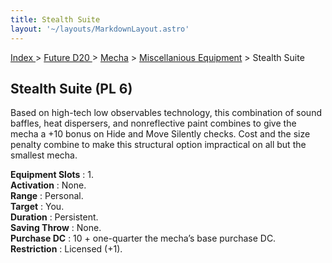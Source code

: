 ```yaml
---
title: Stealth Suite
layout: '~/layouts/MarkdownLayout.astro'
---
```


[ Index ](/) > [ Future D20 ](/future.d20.srd) > [Mecha](/future.d20.srd/mecha) > [Miscellanious Equipment](/future.d20.srd/mecha/miscellanious.equipment) > Stealth Suite

## Stealth Suite (PL 6)

Based on high-tech low observables technology, this combination of sound
baffles, heat dispersers, and nonreflective paint combines to give the mecha a
+10 bonus on Hide and Move Silently checks. Cost and the size penalty combine
to make this structural option impractical on all but the smallest mecha.

**Equipment Slots** : 1.  
**Activation** : None.  
**Range** : Personal.  
**Target** : You.  
**Duration** : Persistent.  
**Saving Throw** : None.  
**Purchase DC** : 10 + one-quarter the mecha’s base purchase DC.  
**Restriction** : Licensed (+1).

